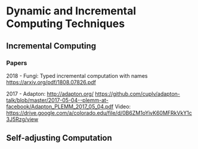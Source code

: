 # Dynamic and Incremental Computing Techniques

## Incremental Computing

### Papers 
2018 - Fungi: Typed incremental computation with names
https://arxiv.org/pdf/1808.07826.pdf

2017 - 
Adapton:
http://adapton.org/
https://github.com/cuplv/adapton-talk/blob/master/2017-05-04--plemm-at-facebook/Adapton_PLEMM_2017_05_04.pdf
Video:
https://drive.google.com/a/colorado.edu/file/d/0B6ZM1oYivK60MFRkVkY1c3J5Rzg/view


## Self-adjusting Computation


